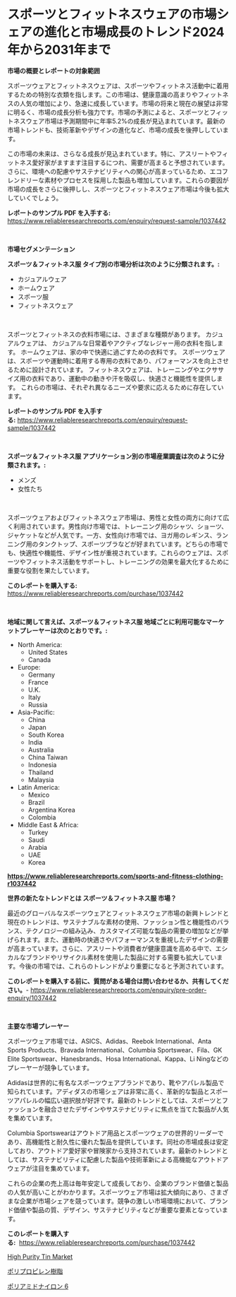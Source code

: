 <p><h1>スポーツとフィットネスウェアの市場シェアの進化と市場成長のトレンド2024年から2031年まで</h1></p><p><strong>市場の概要とレポートの対象範囲</strong></p>
<p><p>スポーツウェアとフィットネスウェアは、スポーツやフィットネス活動中に着用するための特別な衣類を指します。この市場は、健康意識の高まりやフィットネスの人気の増加により、急速に成長しています。市場の将来と現在の展望は非常に明るく、市場の成長分析も強力です。市場の予測によると、スポーツとフィットネスウェア市場は予測期間中に年率5.2%の成長が見込まれています。最新の市場トレンドも、技術革新やデザインの進化など、市場の成長を後押ししています。</p><p>この市場の未来は、さらなる成長が見込まれています。特に、アスリートやフィットネス愛好家がますます注目するにつれ、需要が高まると予想されています。さらに、環境への配慮やサステナビリティへの関心が高まっているため、エコフレンドリーな素材やプロセスを採用した製品も増加しています。これらの要因が市場の成長をさらに後押しし、スポーツとフィットネスウェア市場は今後も拡大していくでしょう。</p></p>
<p><strong>レポートのサンプル PDF を入手する:</strong> <a href="https://www.reliableresearchreports.com/enquiry/request-sample/1037442">https://www.reliableresearchreports.com/enquiry/request-sample/1037442</a></p>
<p>&nbsp;</p>
<p><strong>市場セグメンテーション</strong></p>
<p><strong>スポーツ＆フィットネス服 タイプ別の市場分析は次のように分類されます。:</strong></p>
<p><ul><li>カジュアルウェア</li><li>ホームウェア</li><li>スポーツ服</li><li>フィットネスウェア</li></ul></p>
<p>&nbsp;</p>
<p><p>スポーツとフィットネスの衣料市場には、さまざまな種類があります。 カジュアルウェアは、 カジュアルな日常着やアクティブなレジャー用の衣料を指します。 ホームウェアは、家の中で快適に過ごすための衣料です。 スポーツウェアは、スポーツや運動時に着用する専用の衣料であり、パフォーマンスを向上させるために設計されています。 フィットネスウェアは、トレーニングやエクササイズ用の衣料であり、運動中の動きや汗を吸収し、快適さと機能性を提供します。 これらの市場は、それぞれ異なるニーズや要求に応えるために存在しています。</p></p>
<p><strong>レポートのサンプル PDF を入手する:</strong>&nbsp;<a href="https://www.reliableresearchreports.com/enquiry/request-sample/1037442">https://www.reliableresearchreports.com/enquiry/request-sample/1037442</a></p>
<p>&nbsp;</p>
<p><strong> スポーツ＆フィットネス服 アプリケーション別の市場産業調査は次のように分類されます。:</strong></p>
<p><ul><li>メンズ</li><li>女性たち</li></ul></p>
<p>&nbsp;</p>
<p><p>スポーツウェアおよびフィットネスウェア市場は、男性と女性の両方に向けて広く利用されています。男性向け市場では、トレーニング用のシャツ、ショーツ、ジャケットなどが人気です。一方、女性向け市場では、ヨガ用のレギンス、ランニング用のタンクトップ、スポーツブラなどが好まれています。どちらの市場でも、快適性や機能性、デザイン性が重視されています。これらのウェアは、スポーツやフィットネス活動をサポートし、トレーニングの効果を最大化するために重要な役割を果たしています。</p></p>
<p><strong>このレポートを購入する:</strong>&nbsp; <a href="https://www.reliableresearchreports.com/purchase/1037442">https://www.reliableresearchreports.com/purchase/1037442</a></p>
<p>&nbsp;</p>
<p><strong>地域に関して言えば、スポーツ＆フィットネス服 地域ごとに利用可能なマーケットプレーヤーは次のとおりです。:</strong></p>
<p><ul>
    <li>
        North America:
        <ul>
            <li>United States</li>
            <li>Canada</li>
        </ul>
    </li>
    <li>
        Europe:
        <ul>
            <li>Germany</li>
            <li>France</li>
            <li>U.K.</li>
            <li>Italy</li>
            <li>Russia</li>
        </ul>
    </li>
    <li>
        Asia-Pacific:
        <ul>
            <li>China</li>
            <li>Japan</li>
            <li>South Korea</li>
            <li>India</li>
            <li>Australia</li>
            <li>China Taiwan</li>
            <li>Indonesia</li>
            <li>Thailand</li>
            <li>Malaysia</li>
        </ul>
    </li>
    <li>
        Latin America:
        <ul>
            <li>Mexico</li>
            <li>Brazil</li>
            <li>Argentina Korea</li>
            <li>Colombia</li>
        </ul>
    </li>
    <li>
        Middle East & Africa:
        <ul>
            <li>Turkey</li>
            <li>Saudi</li>
            <li>Arabia</li>
            <li>UAE</li>
            <li>Korea</li>
        </ul>
    </li>
    </ul></p>
<p><strong><a href="https://www.reliableresearchreports.com/sports-and-fitness-clothing-r1037442">https://www.reliableresearchreports.com/sports-and-fitness-clothing-r1037442</a></strong>&nbsp;</p>
<p><strong>世界の新たなトレンドとは スポーツ＆フィットネス服 市場？</strong></p>
<p><p>最近のグローバルなスポーツウェアとフィットネスウェア市場の新興トレンドと現在のトレンドは、サステナブルな素材の使用、ファッション性と機能性のバランス、テクノロジーの組み込み、カスタマイズ可能な製品の需要の増加などが挙げられます。また、運動時の快適さやパフォーマンスを重視したデザインの需要が高まっています。さらに、アスリートや消費者が健康意識を高める中で、エシカルなブランドやリサイクル素材を使用した製品に対する需要も拡大しています。今後の市場では、これらのトレンドがより重要になると予測されています。</p></p>
<p><strong>このレポートを購入する前に、質問がある場合は問い合わせるか、共有してください。</strong>- <a href="https://www.reliableresearchreports.com/enquiry/pre-order-enquiry/1037442">https://www.reliableresearchreports.com/enquiry/pre-order-enquiry/1037442</a></p>
<p>&nbsp;</p>
<p><strong>主要な市場プレーヤー</strong></p>
<p><p>スポーツウェア市場では、ASICS、Adidas、Reebok International、Anta Sports Products、Bravada International、Columbia Sportswear、Fila、GK Elite Sportswear、Hanesbrands、Hosa International、Kappa、Li Ningなどのプレーヤーが競争しています。</p><p>Adidasは世界的に有名なスポーツウェアブランドであり、靴やアパレル製品で知られています。アディダスの市場シェアは非常に高く、革新的な製品とスポーツアパレルの幅広い選択肢が好評です。最新のトレンドとしては、スポーツとファッションを融合させたデザインやサステナビリティに焦点を当てた製品が人気を集めています。</p><p>Columbia Sportswearはアウトドア用品とスポーツウェアの世界的リーダーであり、高機能性と耐久性に優れた製品を提供しています。同社の市場成長は安定しており、アウトドア愛好家や冒険家から支持されています。最新のトレンドとしては、サステナビリティに配慮した製品や技術革新による高機能なアウトドアウェアが注目を集めています。</p><p>これらの企業の売上高は毎年安定して成長しており、企業のブランド価値と製品の人気が高いことがわかります。スポーツウェア市場は拡大傾向にあり、さまざまな企業が市場シェアを競っています。競争の激しい市場環境において、ブランド価値や製品の質、デザイン、サステナビリティなどが重要な要素となっています。</p></p>
<p><strong>このレポートを購入する:</strong>&nbsp;&nbsp;<a href="https://www.reliableresearchreports.com/purchase/1037442">https://www.reliableresearchreports.com/purchase/1037442</a></p>
<p><p><a href="https://gentle-editor-9db.notion.site/High-Purity-Tin-Market-Size-Global-Industry-Overview-Market-Segmentation-and-Forecast-2024-to-203-254ea2336c0c4dd3b30d5905d2cb16a5">High Purity Tin Market</a></p><p><a href="https://medium.com/@wesleyeilly8796202/%E3%83%9D%E3%83%AA%E3%83%97%E3%83%AD%E3%83%94%E3%83%AC%E3%83%B3%E6%A8%B9%E8%84%82%E5%B8%82%E5%A0%B4%E3%81%AE%E5%88%86%E6%9E%90%E3%81%8A%E3%82%88%E3%81%B32024%E5%B9%B4%E3%81%8B%E3%82%892031%E5%B9%B4%E3%81%BE%E3%81%A7%E3%81%AE%E6%9C%9F%E9%96%93%E3%81%AE%E3%82%B5%E3%82%A4%E3%82%BA%E4%BA%88%E6%B8%AC-062b968da9e3">ポリプロピレン樹脂</a></p><p><a href="https://medium.com/@fabianhoncescu2022/%E3%83%9D%E3%83%AA%E3%82%A2%E3%83%9F%E3%83%89%E3%83%8A%E3%82%A4%E3%83%AD%E3%83%B36%E3%81%AE%E5%B8%82%E5%A0%B4%E5%88%86%E6%9E%90%E3%81%A82024%E5%B9%B4%E3%81%8B%E3%82%892031%E5%B9%B4%E3%81%BE%E3%81%A7%E3%81%AE%E4%BA%88%E6%B8%AC%E3%82%B5%E3%82%A4%E3%82%BA-7a976633ac33">ポリアミドナイロン 6</a></p></p>